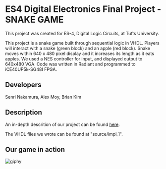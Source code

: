 # ES4 Digital Electronics Final Project - SNAKE GAME

This project was created for ES-4, Digital Logic Circuits, at Tufts University.

This project is a snake game built through sequential logic in VHDL. Players will interact with a snake (green block) and an apple (red block). Snake moves within 640 x 480 pixel display and it increases its length as it eats apples. We used a NES controller for input, and displayed output to 640x480 VGA. Code was written in Radiant and programmed to iCE40UP5k-SG48I FPGA.

## Developers

Senri Nakamura, Alex Moy, Brian Kim 

## Description

An in-depth descrition of our project can be found [here]([https://docs.google.com/document/d/1pdDHCBeJ7OltyXKyffs05i9YhL3T9oUcU9JTTQVEkgM/edit?usp=sharing](https://docs.google.com/document/d/1tGJXxAIe7DB0zEWWp9hQkyYR_vrtW_NUy16Rq0TAr5E/edit?usp=sharing)). 

The VHDL files we wrote can be found at "source/impl_1". 


## Our game in action

![giphy](https://github.com/SenriNakamura/FPGA_snake_game/assets/112661390/937b6a59-5b7e-4394-9746-0bbe2dc1ff62)

